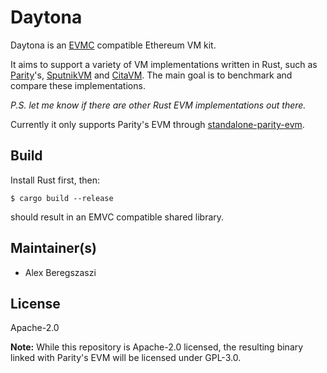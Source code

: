 # Daytona

Daytona is an [EVMC] compatible Ethereum VM kit.

It aims to support a variety of VM implementations written in Rust, such as [Parity]'s, [SputnikVM] and [CitaVM].
The main goal is to benchmark and compare these implementations.

*P.S. let me know if there are other Rust EVM implementations out there.*

Currently it only supports Parity's EVM through [standalone-parity-evm].

## Build

Install Rust first, then:

```shell
$ cargo build --release
```

should result in an EMVC compatible shared library.

## Maintainer(s)

- Alex Beregszaszi

## License

Apache-2.0

**Note:** While this repository is Apache-2.0 licensed, the resulting binary linked with Parity's EVM will be licensed under GPL-3.0.

[EVMC]: https://github.com/ethereum/evmc
[Parity]: https://github.com/paritytech/parity-ethereum
[SputnikVM]: https://github.com/ethereumproject/evm-rs
[CitaVM]: https://github.com/cryptape/cita-vm
[standalone-parity-evm]: https://github.com/axic/standalone-parity-evm

